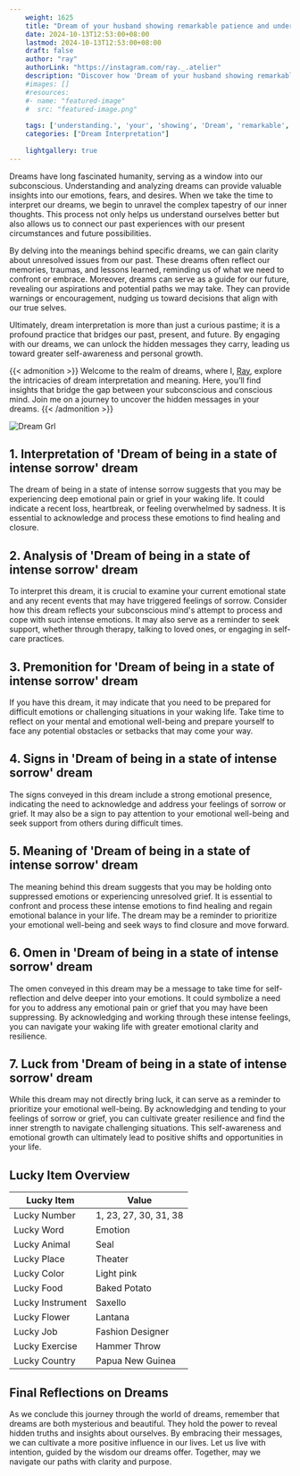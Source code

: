```yaml
---
    weight: 1625
    title: "Dream of your husband showing remarkable patience and understanding."  # Assuming 'title' column exists
    date: 2024-10-13T12:53:00+08:00
    lastmod: 2024-10-13T12:53:00+08:00
    draft: false
    author: "ray"
    authorLink: "https://instagram.com/ray._.atelier"
    description: "Discover how 'Dream of your husband showing remarkable patience and understanding.' can interpret your future and uncover its significant meanings in your life."
    #images: []
    #resources:
    #- name: "featured-image"
    #  src: "featured-image.png"
    
    tags: ['understanding.', 'your', 'showing', 'Dream', 'remarkable', 'husband', 'and', 'patience', 'of']
    categories: ["Dream Interpretation"]
    
    lightgallery: true
---
```

    
Dreams have long fascinated humanity, serving as a window into our subconscious. Understanding and analyzing dreams can provide valuable insights into our emotions, fears, and desires. When we take the time to interpret our dreams, we begin to unravel the complex tapestry of our inner thoughts. This process not only helps us understand ourselves better but also allows us to connect our past experiences with our present circumstances and future possibilities.

By delving into the meanings behind specific dreams, we can gain clarity about unresolved issues from our past. These dreams often reflect our memories, traumas, and lessons learned, reminding us of what we need to confront or embrace. Moreover, dreams can serve as a guide for our future, revealing our aspirations and potential paths we may take. They can provide warnings or encouragement, nudging us toward decisions that align with our true selves.

Ultimately, dream interpretation is more than just a curious pastime; it is a profound practice that bridges our past, present, and future. By engaging with our dreams, we can unlock the hidden messages they carry, leading us toward greater self-awareness and personal growth.

{{< admonition >}}
Welcome to the realm of dreams, where I, [Ray](https://instagram.com/ray._.atelier), explore the intricacies of dream interpretation and meaning. Here, you’ll find insights that bridge the gap between your subconscious and conscious mind. Join me on a journey to uncover the hidden messages in your dreams.
{{< /admonition >}}

![Dream Grl](https://cdn.pixabay.com/photo/2017/11/02/03/35/gothic-2910057_1280.jpg "Dream Grl")

## 1. Interpretation of 'Dream of being in a state of intense sorrow' dream
 The dream of being in a state of intense sorrow suggests that you may be experiencing deep emotional pain or grief in your waking life. It could indicate a recent loss, heartbreak, or feeling overwhelmed by sadness. It is essential to acknowledge and process these emotions to find healing and closure.

## 2. Analysis of 'Dream of being in a state of intense sorrow' dream
 To interpret this dream, it is crucial to examine your current emotional state and any recent events that may have triggered feelings of sorrow. Consider how this dream reflects your subconscious mind's attempt to process and cope with such intense emotions. It may also serve as a reminder to seek support, whether through therapy, talking to loved ones, or engaging in self-care practices.

## 3. Premonition for 'Dream of being in a state of intense sorrow' dream
 If you have this dream, it may indicate that you need to be prepared for difficult emotions or challenging situations in your waking life. Take time to reflect on your mental and emotional well-being and prepare yourself to face any potential obstacles or setbacks that may come your way.

## 4. Signs in 'Dream of being in a state of intense sorrow' dream
 The signs conveyed in this dream include a strong emotional presence, indicating the need to acknowledge and address your feelings of sorrow or grief. It may also be a sign to pay attention to your emotional well-being and seek support from others during difficult times.

## 5. Meaning of 'Dream of being in a state of intense sorrow' dream
 The meaning behind this dream suggests that you may be holding onto suppressed emotions or experiencing unresolved grief. It is essential to confront and process these intense emotions to find healing and regain emotional balance in your life. The dream may be a reminder to prioritize your emotional well-being and seek ways to find closure and move forward.

## 6. Omen in 'Dream of being in a state of intense sorrow' dream
 The omen conveyed in this dream may be a message to take time for self-reflection and delve deeper into your emotions. It could symbolize a need for you to address any emotional pain or grief that you may have been suppressing. By acknowledging and working through these intense feelings, you can navigate your waking life with greater emotional clarity and resilience.

## 7. Luck from 'Dream of being in a state of intense sorrow' dream
 While this dream may not directly bring luck, it can serve as a reminder to prioritize your emotional well-being. By acknowledging and tending to your feelings of sorrow or grief, you can cultivate greater resilience and find the inner strength to navigate challenging situations. This self-awareness and emotional growth can ultimately lead to positive shifts and opportunities in your life.

## Lucky Item Overview
| Lucky Item          | Value              |
|---------------|--------------------|
| Lucky Number        | 1, 23, 27, 30, 31, 38  |
| Lucky Word          | Emotion |
| Lucky Animal        | Seal |
| Lucky Place         | Theater     |
| Lucky Color         | Light pink     |
| Lucky Food          | Baked Potato      |
| Lucky Instrument    | Saxello |
| Lucky Flower        | Lantana    |
| Lucky Job           | Fashion Designer       |
| Lucky Exercise      | Hammer Throw  |
| Lucky Country       | Papua New Guinea    |


##  Final Reflections on Dreams

As we conclude this journey through the world of dreams, remember that dreams are both mysterious and beautiful. They hold the power to reveal hidden truths and insights about ourselves. By embracing their messages, we can cultivate a more positive influence in our lives. Let us live with intention, guided by the wisdom our dreams offer. Together, may we navigate our paths with clarity and purpose.

